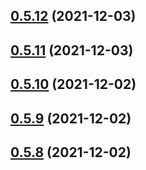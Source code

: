 ## [0.5.12](https://github.com/vegaprotocol/token-frontend/compare/0.5.11...0.5.12) (2021-12-03)



## [0.5.11](https://github.com/vegaprotocol/token-frontend/compare/0.5.10...0.5.11) (2021-12-03)



## [0.5.10](https://github.com/vegaprotocol/token-frontend/compare/0.5.9...0.5.10) (2021-12-02)



## [0.5.9](https://github.com/vegaprotocol/token-frontend/compare/0.5.8...0.5.9) (2021-12-02)



## [0.5.8](https://github.com/vegaprotocol/token-frontend/compare/0.5.7...0.5.8) (2021-12-02)



